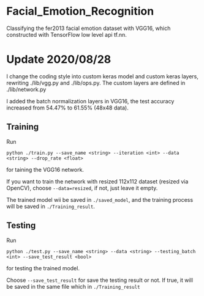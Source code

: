 # Facial_Emotion_Recognition
Classifying the fer2013 facial emotion dataset with VGG16, which constructed with TensorFlow low level api tf.nn.

# Update 2020/08/28
I change the coding style into custom keras model and custom keras layers, rewriting ./lib/vgg.py and ./lib/ops.py. The custom layers are defined in ./lib/network.py

I added the batch normalization layers in VGG16, the test accuracy increased from 54.47% to 61.55% (48x48 data).
## Training
Run
```
python ./train.py --save_name <string> --iteration <int> --data <string> --drop_rate <float>
```
for taining the VGG16 network.

If you want to train the network with resized 112x112 dataset (resized via OpenCV), choose ```--data=resized```, if not, just leave it empty. 

The trained model wii be saved in ```./saved_model```, and the training process will be saved in ```./Training_result```.

## Testing
Run
```
python ./test.py --save_name <string> --data <string> --testing_batch <int> --save_test_result <bool>
```
for testing the trained model.

Choose ```--save_test_result``` for save the testing result or not. If true, it will be saved in the same file which in ```./Training_result```
